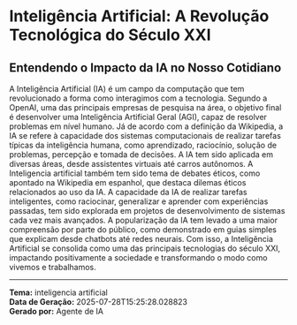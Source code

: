 # Inteligência Artificial: A Revolução Tecnológica do Século XXI

## Entendendo o Impacto da IA no Nosso Cotidiano

A Inteligência Artificial (IA) é um campo da computação que tem revolucionado a forma como interagimos com a tecnologia. Segundo a OpenAI, uma das principais empresas de pesquisa na área, o objetivo final é desenvolver uma Inteligência Artificial Geral (AGI), capaz de resolver problemas em nível humano. Já de acordo com a definição da Wikipedia, a IA se refere à capacidade dos sistemas computacionais de realizar tarefas típicas da inteligência humana, como aprendizado, raciocínio, solução de problemas, percepção e tomada de decisões. A IA tem sido aplicada em diversas áreas, desde assistentes virtuais até carros autônomos. A Inteligencia artificial também tem sido tema de debates éticos, como apontado na Wikipedia em espanhol, que destaca dilemas éticos relacionados ao uso da IA. A capacidade da IA de realizar tarefas inteligentes, como raciocinar, generalizar e aprender com experiências passadas, tem sido explorada em projetos de desenvolvimento de sistemas cada vez mais avançados. A popularização da IA tem levado a uma maior compreensão por parte do público, como demonstrado em guias simples que explicam desde chatbots até redes neurais. Com isso, a Inteligência Artificial se consolida como uma das principais tecnologias do século XXI, impactando positivamente a sociedade e transformando o modo como vivemos e trabalhamos.

---

**Tema:** inteligencia artificial  
**Data de Geração:** 2025-07-28T15:25:28.028823  
**Gerado por:** Agente de IA
